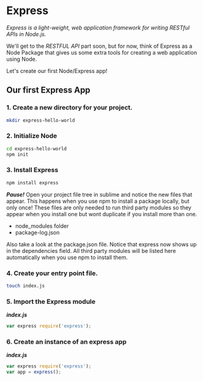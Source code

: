 # Express

_Express is a light-weight, web application framework for writing RESTful APIs in Node.js._

We'll get to the _RESTFUL API_ part soon, but for now, think of Express as a Node Package that gives us some extra tools for creating a web application using Node.

Let's create our first Node/Express app!

## Our first Express App

### 1. Create a new directory for your project.
```bash
mkdir express-hello-world
```

### 2. Initialize Node
```bash
cd express-hello-world
npm init
```

### 3. Install Express
```bash
npm install express
```

***Pause!*** Open your project file tree in sublime and notice the new files that appear. This happens when you use npm to install a package locally, but only once! These files are only needed to run third party modules so they appear when you install one but wont duplicate if you install more than one.

* node_modules folder
* package-log.json

Also take a look at the package.json file. Notice that express now shows up in the dependencies field. All third party modules will be listed here automatically when you use npm to install them.

### 4. Create your entry point file.
```bash
touch index.js
```

### 5. Import the Express module

***index.js***
```js
var express require('express');
```

### 6. Create an instance of an express app

***index.js***
```js
var express require('express');
var app = express();
```